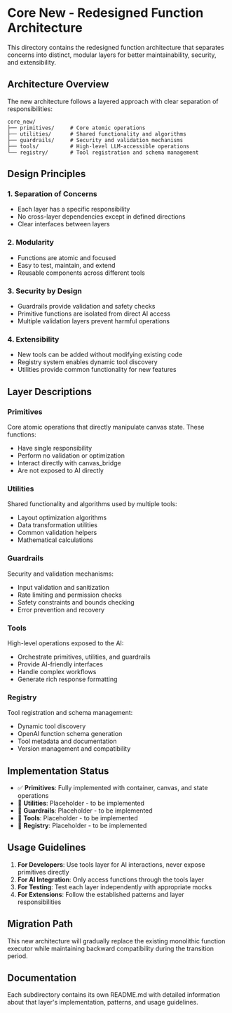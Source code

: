 # Core New - Redesigned Function Architecture

This directory contains the redesigned function architecture that separates concerns into distinct, modular layers for better maintainability, security, and extensibility.

## Architecture Overview

The new architecture follows a layered approach with clear separation of responsibilities:

```
core_new/
├── primitives/     # Core atomic operations
├── utilities/      # Shared functionality and algorithms
├── guardrails/     # Security and validation mechanisms
├── tools/          # High-level LLM-accessible operations
└── registry/       # Tool registration and schema management
```

## Design Principles

### 1. **Separation of Concerns**
- Each layer has a specific responsibility
- No cross-layer dependencies except in defined directions
- Clear interfaces between layers

### 2. **Modularity**
- Functions are atomic and focused
- Easy to test, maintain, and extend
- Reusable components across different tools

### 3. **Security by Design**
- Guardrails provide validation and safety checks
- Primitive functions are isolated from direct AI access
- Multiple validation layers prevent harmful operations

### 4. **Extensibility**
- New tools can be added without modifying existing code
- Registry system enables dynamic tool discovery
- Utilities provide common functionality for new features

## Layer Descriptions

### Primitives
Core atomic operations that directly manipulate canvas state. These functions:
- Have single responsibility
- Perform no validation or optimization
- Interact directly with canvas_bridge
- Are not exposed to AI directly

### Utilities
Shared functionality and algorithms used by multiple tools:
- Layout optimization algorithms
- Data transformation utilities
- Common validation helpers
- Mathematical calculations

### Guardrails
Security and validation mechanisms:
- Input validation and sanitization
- Rate limiting and permission checks
- Safety constraints and bounds checking
- Error prevention and recovery

### Tools
High-level operations exposed to the AI:
- Orchestrate primitives, utilities, and guardrails
- Provide AI-friendly interfaces
- Handle complex workflows
- Generate rich response formatting

### Registry
Tool registration and schema management:
- Dynamic tool discovery
- OpenAI function schema generation
- Tool metadata and documentation
- Version management and compatibility

## Implementation Status

- ✅ **Primitives**: Fully implemented with container, canvas, and state operations
- 🚧 **Utilities**: Placeholder - to be implemented
- 🚧 **Guardrails**: Placeholder - to be implemented  
- 🚧 **Tools**: Placeholder - to be implemented
- 🚧 **Registry**: Placeholder - to be implemented

## Usage Guidelines

1. **For Developers**: Use tools layer for AI interactions, never expose primitives directly
2. **For AI Integration**: Only access functions through the tools layer
3. **For Testing**: Test each layer independently with appropriate mocks
4. **For Extensions**: Follow the established patterns and layer responsibilities

## Migration Path

This new architecture will gradually replace the existing monolithic function executor while maintaining backward compatibility during the transition period.

## Documentation

Each subdirectory contains its own README.md with detailed information about that layer's implementation, patterns, and usage guidelines. 